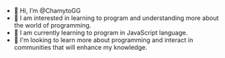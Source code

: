 - 👋 Hi, I’m @ChamytoGG
- 👀 I am interested in learning to program and understanding more about the world of programming.
- 🌱 I am currently learning to program in JavaScript language.
- 💞️ I'm looking to learn more about programming and interact in communities that will enhance my knowledge.
